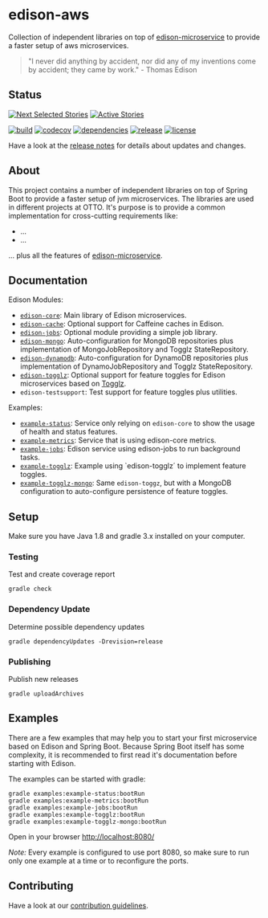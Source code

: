 # edison-aws

Collection of independent libraries on top of [edison-microservice](https://github.com/otto-de/edison-microservice) to provide a faster setup of aws microservices.

> "I never did anything by accident, nor did any of my inventions come by accident; they came by work." - Thomas Edison


## Status

[![Next Selected Stories](https://badge.waffle.io/otto-de/edison-aws.svg?label=Ready&title=Selected)](http://waffle.io/otto-de/edison-aws)
[![Active Stories](https://badge.waffle.io/otto-de/edison-aws.svg?label=In%20Progress&title=Doing)](http://waffle.io/otto-de/edison-aws)

[![build](https://travis-ci.org/otto-de/edison-aws.svg)](https://travis-ci.org/otto-de/edison-aws) 
[![codecov](https://codecov.io/gh/otto-de/edison-aws/branch/master/graph/badge.svg)](https://codecov.io/gh/otto-de/edison-aws)
[![dependencies](https://www.versioneye.com/user/projects/58b16b4a7b9e15004a98c400/badge.svg?style=flat)](https://www.versioneye.com/user/projects/58b16b4a7b9e15004a98c400)
[![release](https://maven-badges.herokuapp.com/maven-central/de.otto.edison/edison-core/badge.svg)](https://maven-badges.herokuapp.com/maven-central/de.otto.edison/edison-core)
[![license](https://img.shields.io/github/license/otto-de/edison-aws.svg)](./LICENSE)

Have a look at the [release notes](CHANGELOG.md) for details about updates and changes.


## About

This project contains a number of independent libraries on top of Spring Boot to provide a faster setup of jvm microservices.
The libraries are used in different projects at OTTO.
It's purpose is to provide a common implementation for cross-cutting requirements like:

* ...
* ...

... plus all the features of [edison-microservice](https://github.com/otto-de/edison-microservice).


## Documentation

Edison Modules:
* [`edison-core`](edison-core/README.md): Main library of Edison microservices.
* [`edison-cache`](edison-cache/README.md): Optional support for Caffeine caches in Edison.
* [`edison-jobs`](edison-jobs/README.md): Optional module providing a simple job library.
* [`edison-mongo`](edison-mongo/README.md): Auto-configuration for MongoDB repositories plus implementation of MongoJobRepository and
 Togglz StateRepository.
* [`edison-dynamodb`](edison-dynamodb/README.md): Auto-configuration for DynamoDB repositories plus implementation of DynamoJobRepository and
 Togglz StateRepository.
* [`edison-togglz`](edison-togglz/README.md): Optional support for feature toggles for Edison microservices based on [Togglz](https://www.togglz.org/).
* `edison-testsupport`: Test support for feature toggles plus utilities.

Examples:
* [`example-status`](examples/example-status): Service only relying on `edison-core` to show the usage of health and status features. 
* [`example-metrics`](examples/example-metrics): Service that is using edison-core metrics.
* [`example-jobs`](examples/example-jobs): Edison service using edison-jobs to run background tasks. 
* [`example-togglz`](examples/example-togglz): Example using `edison-togglz´ to implement feature toggles.
* [`example-togglz-mongo`](examples/example-togglz-mongo): Same `edison-toggz`, but with a MongoDB configuration to auto-configure persistence of 
feature toggles.


## Setup

Make sure you have Java 1.8 and gradle 3.x installed on your computer.

### Testing

Test and create coverage report

    gradle check

### Dependency Update

Determine possible dependency updates

    gradle dependencyUpdates -Drevision=release

### Publishing

Publish new releases

    gradle uploadArchives


## Examples

There are a few examples that may help you to start your first microservice based
on Edison and Spring Boot. Because Spring Boot itself has some complexity, it is
recommended to first read it's documentation before starting with Edison.

The examples can be started with gradle:

    gradle examples:example-status:bootRun
    gradle examples:example-metrics:bootRun
    gradle examples:example-jobs:bootRun
    gradle examples:example-togglz:bootRun
    gradle examples:example-togglz-mongo:bootRun

Open in your browser [http://localhost:8080/](http://localhost:8080/)

*Note:* Every example is configured to use port 8080, so make sure to run only one example at a time or to reconfigure
the ports.


## Contributing

Have a look at our [contribution guidelines](CONTRIBUTING.md).
